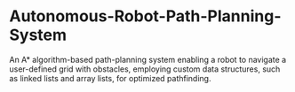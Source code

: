 # Autonomous-Robot-Path-Planning-System
An A* algorithm-based path-planning system enabling a robot to navigate a user-defined grid with obstacles, employing custom data structures, such as linked lists and array lists, for optimized pathfinding.
